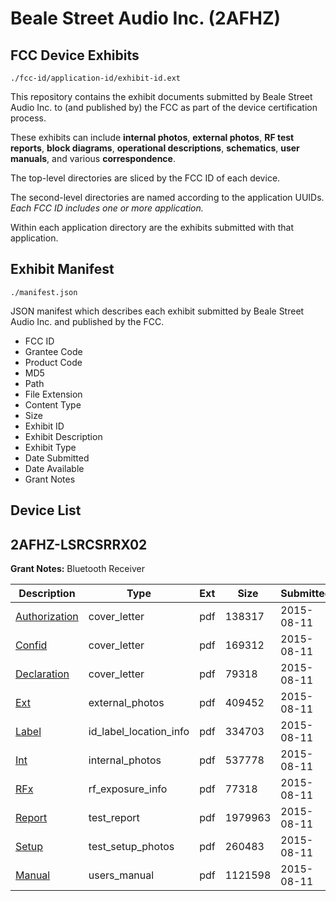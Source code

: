 # Beale Street Audio Inc. (2AFHZ)
## FCC Device Exhibits

```
./fcc-id/application-id/exhibit-id.ext
```

This repository contains the exhibit documents submitted by Beale Street Audio Inc. to (and published by) the FCC as part of the device certification process.

These exhibits can include **internal photos**, **external photos**, **RF test reports**, **block diagrams**, **operational descriptions**, **schematics**, **user manuals**, and various **correspondence**.

The top-level directories are sliced by the FCC ID of each device.

The second-level directories are named according to the application UUIDs. *Each FCC ID includes one or more application.*

Within each application directory are the exhibits submitted with that application. 

## Exhibit Manifest

```
./manifest.json
```

JSON manifest which describes each exhibit submitted by Beale Street Audio Inc. and published by the FCC.

- FCC ID
- Grantee Code
- Product Code
- MD5
- Path
- File Extension
- Content Type
- Size
- Exhibit ID
- Exhibit Description
- Exhibit Type
- Date Submitted
- Date Available
- Grant Notes

## Device List
## 2AFHZ-LSRCSRRX02
**Grant Notes:** Bluetooth Receiver

| Description | Type | Ext | Size | Submitted | Available |
| ----------- | ---- | --- | ---- | --------- | --------- |
| [Authorization](2AFHZ-LSRCSRRX02/3204764cc488727d0b781ec9f71e782f/2711278.pdf) | cover_letter | pdf | 138317 | 2015-08-11 | 2015-08-11 |
| [Confid](2AFHZ-LSRCSRRX02/3204764cc488727d0b781ec9f71e782f/2711279.pdf) | cover_letter | pdf | 169312 | 2015-08-11 | 2015-08-11 |
| [Declaration](2AFHZ-LSRCSRRX02/3204764cc488727d0b781ec9f71e782f/2711280.pdf) | cover_letter | pdf | 79318 | 2015-08-11 | 2015-08-11 |
| [Ext](2AFHZ-LSRCSRRX02/3204764cc488727d0b781ec9f71e782f/2711281.pdf) | external_photos | pdf | 409452 | 2015-08-11 | 2015-08-11 |
| [Label](2AFHZ-LSRCSRRX02/3204764cc488727d0b781ec9f71e782f/2711283.pdf) | id_label_location_info | pdf | 334703 | 2015-08-11 | 2015-08-11 |
| [Int](2AFHZ-LSRCSRRX02/3204764cc488727d0b781ec9f71e782f/2711282.pdf) | internal_photos | pdf | 537778 | 2015-08-11 | 2015-08-11 |
| [RFx](2AFHZ-LSRCSRRX02/3204764cc488727d0b781ec9f71e782f/2711284.pdf) | rf_exposure_info | pdf | 77318 | 2015-08-11 | 2015-08-11 |
| [Report](2AFHZ-LSRCSRRX02/3204764cc488727d0b781ec9f71e782f/2711286.pdf) | test_report | pdf | 1979963 | 2015-08-11 | 2015-08-11 |
| [Setup](2AFHZ-LSRCSRRX02/3204764cc488727d0b781ec9f71e782f/2711285.pdf) | test_setup_photos | pdf | 260483 | 2015-08-11 | 2015-08-11 |
| [Manual](2AFHZ-LSRCSRRX02/3204764cc488727d0b781ec9f71e782f/2711287.pdf) | users_manual | pdf | 1121598 | 2015-08-11 | 2015-08-11 |
